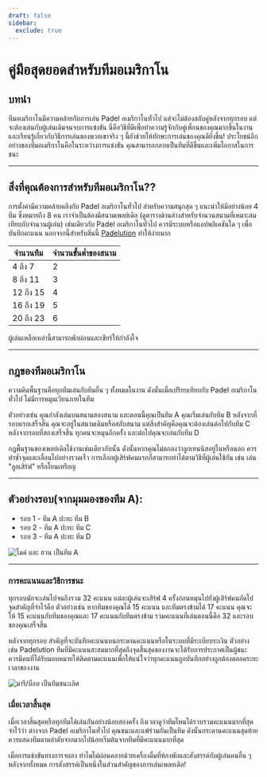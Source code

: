 ```yaml
---
draft: false
sidebar:
  exclude: true
---
```


# คู่มือสุดยอดสำหรับทีมอเมริกาโน

## บทนำ
ทีมอเมริกาโนมีความคล้ายกับการเล่น Padel อเมริกาโนทั่วไป แต่จะไม่ต้องสลับคู่หลังจากทุกรอบ แต่จะต้องเล่นกับผู้เล่นเดิมจนจบการแข่งขัน นี่คือวิธีที่ดีเพื่อทำความรู้จักกับคู่เพื่อนของคุณมากขึ้นในงานและเรียนรู้เกี่ยวกับวิธีการเล่นของพวกเขาจริง ๆ นี้ยังช่วยให้ทักษะการเล่นของคุณดียิ่งขึ้น! ประโยชน์อีกอย่างของทีมอเมริกาโนคือในระหว่างการแข่งขัน คุณสามารถกลายเป็นทีมที่ดีขึ้นและเพิ่มโอกาสในการชนะ

---

## สิ่งที่คุณต้องการสำหรับทีมอเมริกาโน??
การตั้งค่ามีความคล้ายคลึงกับ Padel อเมริกาโนทั่วไป สำหรับความสนุกสุด ๆ แนะนำให้มีอย่างน้อย 4 ทีม ซึ่งหมายถึง 8 คน เราจำเป็นต้องมีสนามเพลย์เดิล (ดูตารางด้านล่างสำหรับจำนวนสนามที่เหมาะสมเทียบกับจำนวนผู้เล่น)  เช่นเดียวกับ Padel อเมริกาโนทั่วไป ควรมีระบบหรือแอปพลิเคชันใด ๆ เพื่อบันทึกคะแนน นอกจากนี้สำหรับสิ่นนี้ [Padelution](https://www.padelution.com/americano) ทำให้ง่ายมาก

| จำนวนทีม | จำนวนขั้นต่ำของสนาม |
|-----------------|--------------------------|
|      4 ถึง 7     |             2            |
|     8 ถึง 11     |             3            |
|     12 ถึง 15    |             4            |
|     16 ถึง 19    |             5            |
|     20 ถึง 23    |             6            |

ผู้เล่นเหลือเหล่านี้สามารถพักผ่อนและเชียร์ให้กำลังใจ

---

## กฎของทีมอเมริกาโน
ความคิดพื้นฐานคือทุกทีมเล่นกับทีมอื่น ๆ ทั้งหมดในงาน ดังนั้นเมื่อเปรียบเทียบกับ Padel อเมริกาโนทั่วไป ไม่มีการหมุนเวียนภายในทีม

ตัวอย่างเช่น คุณกำลังเล่นบนสนามสองสนาม และตอนนี้คุณเป็นทีม A คุณเริ่มเล่นกับทีม B หลังจากที่รอบแรกเสร็จสิ้น คุณจะอยู่ในสนามเดิมหรือสลับสนาม แต่สิ่งสำคัญคือคุณจะต้องเล่นต่อไปกับทีม C หลังจากรอบที่สองเสร็จสิ้น ทุกคนจะหมุนอีกครั้ง และต่อไปคุณจะเล่นกับทีม D

กฎพื้นฐานของเพลย์เดิลใช้งานเช่นเดียวกับนั้น ดังนั้นหากคุณไม่ตกลงว่าลูกเทนนิสอยู่ในหรือนอก ควรทำซ้ำจุดและเลื่อนไปอย่างรวดเร็ว การเลือกผู้เสิร์ฟคนแรกก็สามารถทำได้ตามวิธีที่ผู้เล่นใช้กัน เช่น เล่น "ลูกเสิร์ฟ" หรือโยนเหรียญ

---

## ตัวอย่างรอบ(จากมุมมองของทีม A):
- รอบ 1 - ทีม A ปะทะ ทีม B
- รอบ 2 - ทีม A ปะทะ ทีม C
- รอบ 3 - ทีม A ปะทะ ทีม D

![ไมค์ และ ฮวน เป็นทีม A](/th/images/team-americano.png "ไมค์ และ ฮวน เป็นทีม A")

---

### การคะแนนและวิธีการชนะ
ทุกรอบมักจะเล่นไปจนถึงรวม 32 คะแนน แต่ละผู้เล่นจะเสิร์ฟ 4 ครั้งก่อนหมุนไปยังผู้เสิร์ฟคนถัดไป จุดสำคัญที่จำไว้คือ ตัวอย่างเช่น หากทีมของคุณได้ 15 คะแนน และทีมตรงข้ามได้ 17 คะแนน คุณจะให้ 15 คะแนนกับทีมของคุณและ 17 คะแนนกับทีมตรงข้าม รวมคะแนนที่เล่นตอนนี้คือ 32 และรอบของคุณเสร็จสิ้น

หลังจากทุกรอบ สำคัญที่จะบันทึกคะแนนบนกระดานคะแนนหรือในระบบที่มีระเบียบระเงิน ตัวอย่างเช่น Padelution ทีมที่มีคะแนนสะสมมากที่สุดถึงจุดสิ้นสุดของงานจะได้รับการประกาศเป็นผู้ชนะ ควรมีคนที่ได้รับมอบหมายให้ติดตามคะแนนเพื่อให้แน่ใจว่าทุกคะแนนถูกบันทึกอย่างถูกต้องตลอดระยะเวลาของงาน

![มารี/บ็อบ เป็นทีมชนะเลิศ](/th/images/team-americano-scores.png "มารี/บ็อบ เป็นทีมชนะเลิศ")

### เมื่อเวลาสิ้นสุด
เมื่อเวลาสิ้นสุดหรือทุกทีมได้เล่นกันอย่างน้อยสองครั้ง ถึงเวลาดูว่าทีมไหนได้รวบรวมคะแนนมากที่สุด จำไว้ว่า ต่างจาก Padel อเมริกาโนทั่วไป คุณชนะและแพ้ร่วมกันเป็นทีม ดังนั้นกระดานคะแนนสุดท้ายควรแสดงทีมตามลำดับจากมากไปน้อยเริ่มต้นจากทีมที่มีคะแนนมากที่สุด

เมื่อการแข่งขันทางการจบลง ทำไมไม่ผ่อนคลายด้วยเครื่องดื่มที่ห้องพักและสังสรรค์กับผู้เล่นคนอื่น ๆ หลังจากทั้งหมด การสังสรรค์เป็นหนึ่งในส่วนสำคัญของการเล่นเพลยเดิล!